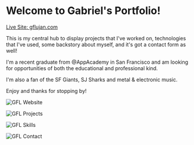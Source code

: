 # Welcome to Gabriel's Portfolio!

[Live Site: gflujan.com](https://gflujan.com)

This is my central hub to display projects that I've worked on, technologies that I've used, some backstory about myself, and it's got a contact form as well!

I'm a recent graduate from @AppAcademy in San Francisco and am looking for opportunities of both the educational and professional kind.

I'm also a fan of the SF Giants, SJ Sharks and metal & electronic music.

Enjoy and thanks for stopping by!

![GFL Website](https://github.com/gflujan/gfl-portfolio/blob/master/images/readme/gfl-rd01.png)

![GFL Projects](https://github.com/gflujan/gfl-portfolio/blob/master/images/readme/gfl-rd02.png)

![GFL Skills](https://github.com/gflujan/gfl-portfolio/blob/master/images/readme/gfl-rd03.png)

![GFL Contact](https://github.com/gflujan/gfl-portfolio/blob/master/images/readme/gfl-rd04.png)
